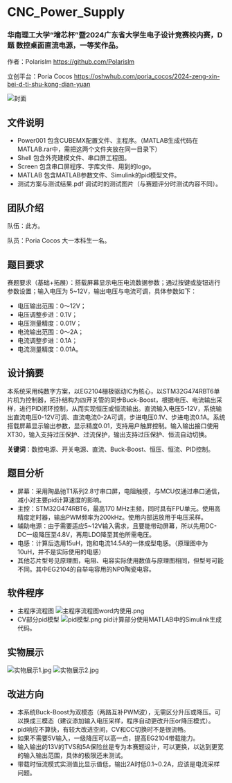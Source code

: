 # CNC_Power_Supply
### 华南理工大学“增芯杯”暨2024广东省大学生电子设计竞赛校内赛，D题 数控桌面直流电源，一等奖作品。

作者：Polarislm  https://github.com/Polarislm

立创平台：Poria Cocos  https://oshwhub.com/poria_cocos/2024-zeng-xin-bei-d-ti-shu-kong-dian-yuan

![封面](https://github.com/Polarislm/CNC_Power_Supply/blob/main/image/Cover.jpg)

## 文件说明

* Power001 包含CUBEMX配置文件、主程序。（MATLAB生成代码在MATLAB.rar中，需把这两个文件夹放在同一目录下）
* Shell 包含外壳建模文件、串口屏工程图。
* Screen 包含串口屏程序、字库文件、用到的logo。
* MATLAB 包含MATLAB参数文件、Simulink的pid模型文件。
* 测试方案与测试结果.pdf 调试时的测试图片（与赛题评分时测试内容不同）。

## 团队介绍

队伍：此方。

队员：Poria Cocos 大一本科生一名。

## 题目要求

赛题要求（基础+拓展）：搭载屏幕显示电压电流数据参数；通过按键或旋钮进行参数设置；输入电压为 5~12V，输出电压与电流可调，具体参数如下：
* 电压输出范围：0～12V；
* 电压调整步进：0.1V；
* 电压测量精度：0.01V；
* 电流输出范围：0～2A；
* 电流调整步进：0.1A；
* 电流测量精度：0.01A。

## 设计摘要

本系统采用纯数字方案，以EG2104栅极驱动IC为核心，以STM32G474RBT6单片机为控制器，拓扑结构为四开关管的同步Buck-Boost，根据电压、电流输出采样，进行PID闭环控制，从而实现恒压或恒流输出。直流输入电压5-12V，系统输出直流电压0-12V可调、直流电流0-2A可调，步进电压0.1V、步进电流0.1A。系统搭载屏幕显示输出参数，显示精度0.01，支持用户触屏控制。输入输出接口使用XT30，输入支持过压保护、过流保护，输出支持过压保护、恒流自动切换。

**关键词**：数控电源、开关电源、直流、Buck-Boost、恒压、恒流、PID控制。

## 题目分析

* 屏幕：采用陶晶驰T1系列2.8寸串口屏，电阻触摸，与MCU仅通过串口通信，减小对主要pid计算速度的影响。
* 主控：STM32G474RBT6，最高170 MHz主频，同时具有FPU单元。使用高精度定时器，输出PWM频率为200kHz。使用内部运放用于电压采样。
* 辅助电源：由于需要适应5~12V输入需求，且要能带动屏幕，所以先用DC-DC一级降压至4.8V，再用LDO降至其他所需电压。
* 电感：计算后选用15uH，饱和电流14.5A的一体成型电感。（原理图中为10uH，并不是实际使用的电感）
* 其他芯片型号见原理图，电阻、电容实际使用数值与原理图相同，但型号可能不同。其中EG2104的自举电容用的NP0陶瓷电容。

## 软件程序

* 主程序流程图
![主程序流程图word内使用.png](https://github.com/Polarislm/CNC_Power_Supply/tree/main/image/主程序流程图word内使用.png)
* CV部分pid模型
![pid模型.png](https://github.com/Polarislm/CNC_Power_Supply/tree/main/image/pid模型.png)
pid计算部分使用MATLAB中的Simulink生成代码。

## 实物展示

![实物展示1.jpg](https://github.com/Polarislm/CNC_Power_Supply/tree/main/image/实物展示1.jpg)
![实物展示2.jpg](https://github.com/Polarislm/CNC_Power_Supply/tree/main/image/实物展示2.jpg)

## 改进方向

* 本系统Buck-Boost为双模态（两路互补PWM波），无需区分升压或降压。可以换成三模态（建议添加输入电压采样，程序自动更改升压or降压模式）。
* pid响应不算快，有较大改进空间，CV和CC切换时不是很流畅。
* 如果不需要5V输入，一级降压可以高一点，提高EG2104带载能力。
* 输入输出的13V的TVS和5A保险丝是专为本赛题设计，可以更换，以达到更宽的输入输出范围，具体的极限还未测试。
* 带载时恒流模式实测值比显示值低，输出2A时低0.1~0.2A，应该是电流采样问题。
